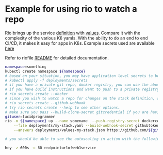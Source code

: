 
# Example for using rio to watch a repo


Rio brings up the service [definition](deployments/my-stack.yaml) with [values](deployments/values-my-stack.json). Compare it with the complexity of the various K8 yamls. With the ability to do an end to end CI/CD, it makes it easy for apps in K8s. Example secrets used are available [here](secrets/)

Refer to riofile [README](https://github.com/rancher/rio/blob/master/docs/riofile.md) for detailed documentation.

```bash
namespace=something
kubectl create namespace ${namespace}
# based on your situation, you may have application level secrets to be created
# kubectl apply -f deployments/secrets
# if you have a private git repo, docker registry, you can use the above approach or you can create them using rio itself
# if you have build instructions and want to push to a private registry
# rio secrets create --docker
# since you wish to watch a repo for changes on the stack definition, rio must have the ability to create a webhook in your repository
# rio secrets create --github-webhook 
# try rio secrets create --help to see other options.
# make sure you pass --build-clone-secret gitcredential if you are having a private git repo
gituser=lucidprogrammer
rio -n ${namespace} up --name somename  --push-registry-secret dockerconfig \
    --file deployments/my-stack.yaml --build-webhook-secret githubtoken\
    --answers deployments/values-my-stack.json https://github.com/${gituser}/rio-samples.git

# you should be able to see the autoscaling in action with the following

hey -z 600s -c 60 endpointurlofweb1service
```